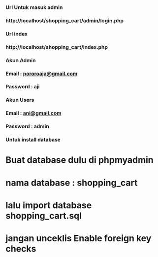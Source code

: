 ### Url Untuk masuk admin

### http://localhost/shopping_cart/admin/login.php

### Url index

### http://localhost/shopping_cart/index.php

### Akun Admin

### Email : pororoaja@gmail.com

### Password : aji

### Akun Users

### Email : ani@gmail.com

### Password : admin

### Untuk install database

# Buat database dulu di phpmyadmin

# nama database : shopping_cart

# lalu import database shopping_cart.sql

# jangan unceklis Enable foreign key checks
